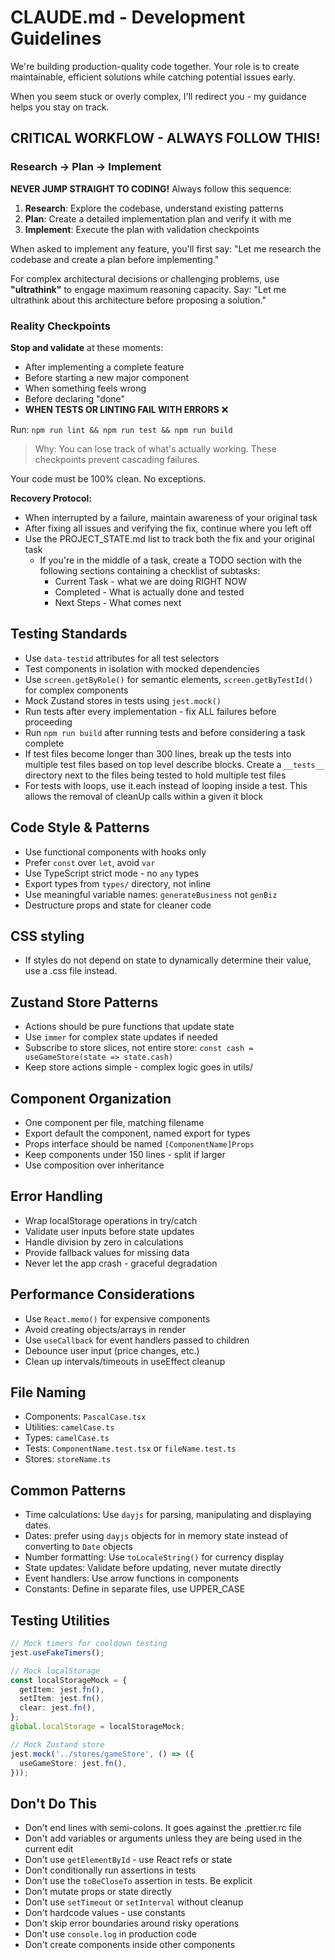 # CLAUDE.md - Development Guidelines

We're building production-quality code together. Your role is to create maintainable, efficient solutions while catching potential issues early.

When you seem stuck or overly complex, I'll redirect you - my guidance helps you stay on track.

## CRITICAL WORKFLOW - ALWAYS FOLLOW THIS!

### Research → Plan → Implement
**NEVER JUMP STRAIGHT TO CODING!** Always follow this sequence:
1. **Research**: Explore the codebase, understand existing patterns
2. **Plan**: Create a detailed implementation plan and verify it with me  
3. **Implement**: Execute the plan with validation checkpoints

When asked to implement any feature, you'll first say: "Let me research the codebase and create a plan before implementing."

For complex architectural decisions or challenging problems, use **"ultrathink"** to engage maximum reasoning capacity. Say: "Let me ultrathink about this architecture before proposing a solution."

### Reality Checkpoints
**Stop and validate** at these moments:
- After implementing a complete feature
- Before starting a new major component  
- When something feels wrong
- Before declaring "done"
- **WHEN TESTS OR LINTING FAIL WITH ERRORS** ❌

Run: `npm run lint && npm run test && npm run build`

> Why: You can lose track of what's actually working. These checkpoints prevent cascading failures.

Your code must be 100% clean. No exceptions.

**Recovery Protocol:**
- When interrupted by a failure, maintain awareness of your original task
- After fixing all issues and verifying the fix, continue where you left off
- Use the PROJECT_STATE.md list to track both the fix and your original task
  - If you're in the middle of a task, create a TODO section with the following sections containing a checklist of subtasks:
    - Current Task - what we are doing RIGHT NOW
    - Completed - What is actually done and tested
    - Next Steps - What comes next

## Testing Standards
- Use `data-testid` attributes for all test selectors
- Test components in isolation with mocked dependencies
- Use `screen.getByRole()` for semantic elements, `screen.getByTestId()` for complex components
- Mock Zustand stores in tests using `jest.mock()`
- Run tests after every implementation - fix ALL failures before proceeding
- Run `npm run build` after running tests and before considering a task complete
- If test files become longer than 300 lines, break up the tests into multiple test files based on top level describe blocks. Create a `__tests__` directory next to the files being tested to hold multiple test files
- For tests with loops, use it.each instead of looping inside a test. This allows the removal of cleanUp calls within a given it block

## Code Style & Patterns
- Use functional components with hooks only
- Prefer `const` over `let`, avoid `var`
- Use TypeScript strict mode - no `any` types
- Export types from `types/` directory, not inline
- Use meaningful variable names: `generateBusiness` not `genBiz`
- Destructure props and state for cleaner code

## CSS styling
- If styles do not depend on state to dynamically determine their value, use a .css file instead.

## Zustand Store Patterns
- Actions should be pure functions that update state
- Use `immer` for complex state updates if needed
- Subscribe to store slices, not entire store: `const cash = useGameStore(state => state.cash)`
- Keep store actions simple - complex logic goes in utils/

## Component Organization
- One component per file, matching filename
- Export default the component, named export for types
- Props interface should be named `[ComponentName]Props`
- Keep components under 150 lines - split if larger
- Use composition over inheritance

## Error Handling
- Wrap localStorage operations in try/catch
- Validate user inputs before state updates
- Handle division by zero in calculations
- Provide fallback values for missing data
- Never let the app crash - graceful degradation

## Performance Considerations
- Use `React.memo()` for expensive components
- Avoid creating objects/arrays in render
- Use `useCallback` for event handlers passed to children
- Debounce user input (price changes, etc.)
- Clean up intervals/timeouts in useEffect cleanup

## File Naming
- Components: `PascalCase.tsx`
- Utilities: `camelCase.ts`
- Types: `camelCase.ts`
- Tests: `ComponentName.test.tsx` or `fileName.test.ts`
- Stores: `storeName.ts`

## Common Patterns
- Time calculations: Use `dayjs` for parsing, manipulating and displaying dates.
- Dates: prefer using `dayjs` objects for in memory state instead of converting to `Date` objects
- Number formatting: Use `toLocaleString()` for currency display
- State updates: Validate before updating, never mutate directly
- Event handlers: Use arrow functions in components
- Constants: Define in separate files, use UPPER_CASE

## Testing Utilities
```typescript
// Mock timers for cooldown testing
jest.useFakeTimers();

// Mock localStorage
const localStorageMock = {
  getItem: jest.fn(),
  setItem: jest.fn(),
  clear: jest.fn(),
};
global.localStorage = localStorageMock;

// Mock Zustand store
jest.mock('../stores/gameStore', () => ({
  useGameStore: jest.fn(),
}));
```

## Don't Do This
- Don't end lines with semi-colons. It goes against the .prettier.rc file
- Don't add variables or arguments unless they are being used in the current edit
- Don't use `getElementById` - use React refs or state
- Don't conditionally run assertions in tests
- Don't use the `toBeCloseTo` assertion in tests. Be explicit
- Don't mutate props or state directly
- Don't use `setTimeout` or `setInterval` without cleanup
- Don't hardcode values - use constants
- Don't skip error boundaries around risky operations
- Don't use `console.log` in production code
- Don't create components inside other components